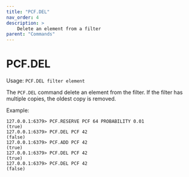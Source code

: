 ```yaml
---
title: "PCF.DEL"
nav_order: 4
description: >
    Delete an element from a filter
parent: "Commands"
---
```


# PCF.DEL

Usage: `PCF.DEL filter element`

The `PCF.DEL` command delete an element from the filter. If the filter has multiple copies, the oldest copy is removed.

Example:
```
127.0.0.1:6379> PCF.RESERVE PCF 64 PROBABILITY 0.01
(true)
127.0.0.1:6379> PCF.DEL PCF 42
(false)
127.0.0.1:6379> PCF.ADD PCF 42
(true)
127.0.0.1:6379> PCF.DEL PCF 42
(true)
127.0.0.1:6379> PCF.DEL PCF 42
(false)
```